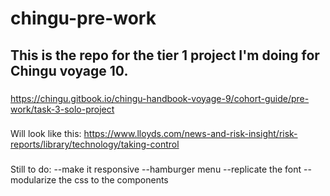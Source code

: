 # chingu-pre-work
## This is the repo for the tier 1 project I'm doing for Chingu voyage 10. 

###
https://chingu.gitbook.io/chingu-handbook-voyage-9/cohort-guide/pre-work/task-3-solo-project

###
Will look like this: https://www.lloyds.com/news-and-risk-insight/risk-reports/library/technology/taking-control

###
Still to do: 
--make it responsive
--hamburger menu
--replicate the font 
--modularize the css to the components

